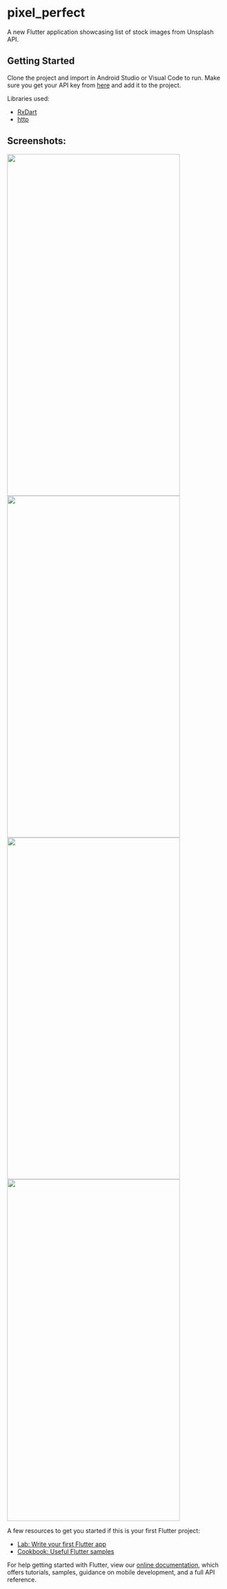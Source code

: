 # pixel_perfect

A new Flutter application showcasing list of stock images from Unsplash API.

## Getting Started

Clone the project and import in Android Studio or Visual Code to run. Make sure you get your API key from [here](https://unsplash.com/developers) and add it to the project.

Libraries used:
- [RxDart](https://pub.dev/packages/rxdart)
- [http](https://pub.dev/packages/http)

## Screenshots:
<img src="https://user-images.githubusercontent.com/14856659/62009618-f1aaa980-b17e-11e9-96d9-c3777d10548d.png" width="400" height="790"> <img src="https://user-images.githubusercontent.com/14856659/62408689-48ced500-b5ea-11e9-990e-23b0ade726a1.png" width="400" height="790">
<img src="https://user-images.githubusercontent.com/14856659/62009744-384cd380-b180-11e9-81f2-87762f846140.png" width="400" height="790"> <img src="https://user-images.githubusercontent.com/14856659/62408690-48ced500-b5ea-11e9-9b69-fc54c01e8b1d.png" width="400" height="790"> 


A few resources to get you started if this is your first Flutter project:

- [Lab: Write your first Flutter app](https://flutter.dev/docs/get-started/codelab)
- [Cookbook: Useful Flutter samples](https://flutter.dev/docs/cookbook)

For help getting started with Flutter, view our
[online documentation](https://flutter.dev/docs), which offers tutorials,
samples, guidance on mobile development, and a full API reference.
